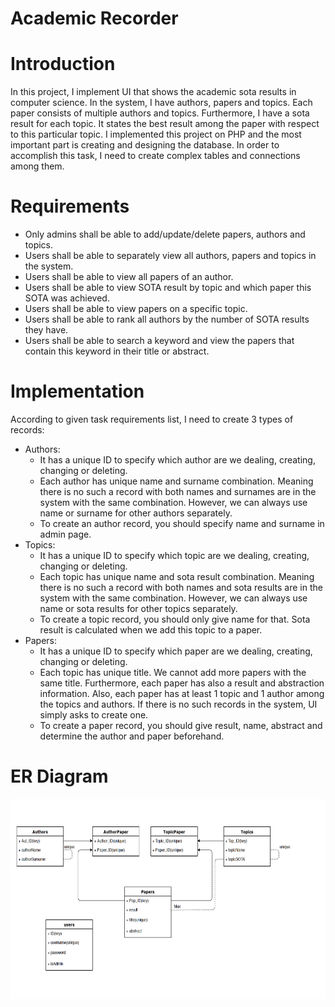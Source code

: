 # Academic Recorder


# Introduction


In this project, I implement UI that shows the academic sota results in computer science. In the system, I have authors, papers and topics. Each paper consists of multiple authors and topics. Furthermore, I have a sota result for each
topic. It states the best result among the paper with respect to this particular topic. I implemented this project on PHP and the most important part is creating and designing the database. In order to accomplish this task, I need to create complex tables and connections among them.


# Requirements

* Only admins shall be able to add/update/delete papers, authors and topics.
* Users shall be able to separately view all authors, papers and topics in the system.
* Users shall be able to view all papers of an author.
* Users shall be able to view SOTA result by topic and which paper this SOTA was achieved.
* Users shall be able to view papers on a specific topic.
* Users shall be able to rank all authors by the number of SOTA results they have.
* Users shall be able to search a keyword and view the papers that contain this keyword in their title or abstract.


# Implementation


According to given task requirements list, I need to create 3 types of records:
* Authors:
   * It has a unique ID to specify which author are we dealing, creating, changing or
deleting.
   * Each author has unique name and surname combination. Meaning there is no
such a record with both names and surnames are in the system with the same
combination. However, we can always use name or surname for other authors
separately.
   * To create an author record, you should specify name and surname in admin
page.
* Topics:
   * It has a unique ID to specify which topic are we dealing, creating, changing or
deleting.
   * Each topic has unique name and sota result combination. Meaning there is no
such a record with both names and sota results are in the system with the same
combination. However, we can always use name or sota results for other topics
separately.
   * To create a topic record, you should only give name for that. Sota result is
calculated when we add this topic to a paper.
* Papers:
   * It has a unique ID to specify which paper are we dealing, creating, changing or
deleting.
   * Each topic has unique title. We cannot add more papers with the same title.
Furthermore, each paper has also a result and abstraction information. Also,
each paper has at least 1 topic and 1 author among the topics and authors. If
there is no such records in the system, UI simply asks to create one.
   * To create a paper record, you should give result, name, abstract and determine
the author and paper beforehand.


# ER Diagram

<p align="center">
<a href = "https://github.com/yilmazvolkan/academicRecorder"><img 
<img src="https://github.com/yilmazvolkan/academicRecorder/blob/master/er-diagram.png" width="700" height="320"></a>
</p>
